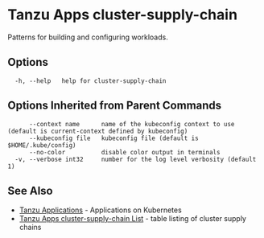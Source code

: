 # Tanzu Apps cluster-supply-chain

Patterns for building and configuring workloads.

## Options

```
  -h, --help   help for cluster-supply-chain
```

## Options Inherited from Parent Commands

```
      --context name      name of the kubeconfig context to use (default is current-context defined by kubeconfig)
      --kubeconfig file   kubeconfig file (default is $HOME/.kube/config)
      --no-color          disable color output in terminals
  -v, --verbose int32     number for the log level verbosity (default 1)
```

## See Also

- [Tanzu Applications](tanzu_apps.md)	- Applications on Kubernetes
- [Tanzu Apps cluster-supply-chain List](tanzu_apps_cluster-supply-chain_list.md)	- table listing of cluster supply chains

